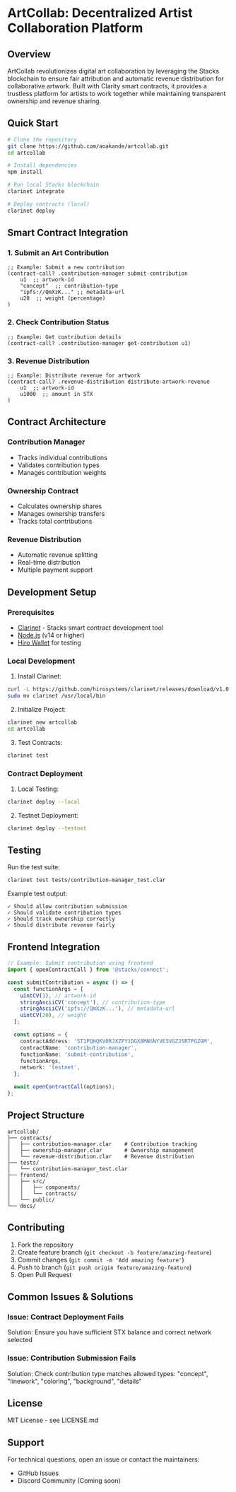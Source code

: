 # ArtCollab: Decentralized Artist Collaboration Platform

## Overview
ArtCollab revolutionizes digital art collaboration by leveraging the Stacks blockchain to ensure fair attribution and automatic revenue distribution for collaborative artwork. Built with Clarity smart contracts, it provides a trustless platform for artists to work together while maintaining transparent ownership and revenue sharing.

## Quick Start

```bash
# Clone the repository
git clone https://github.com/aoakande/artcollab.git
cd artcollab

# Install dependencies
npm install

# Run local Stacks blockchain
clarinet integrate

# Deploy contracts (local)
clarinet deploy
```

## Smart Contract Integration

### 1. Submit an Art Contribution

```clarity
;; Example: Submit a new contribution
(contract-call? .contribution-manager submit-contribution 
    u1  ;; artwork-id
    "concept"  ;; contribution-type
    "ipfs://QmXzK..." ;; metadata-url
    u20  ;; weight (percentage)
)
```

### 2. Check Contribution Status

```clarity
;; Example: Get contribution details
(contract-call? .contribution-manager get-contribution u1)
```

### 3. Revenue Distribution

```clarity
;; Example: Distribute revenue for artwork
(contract-call? .revenue-distribution distribute-artwork-revenue 
    u1  ;; artwork-id
    u1000  ;; amount in STX
)
```

## Contract Architecture

### Contribution Manager
- Tracks individual contributions
- Validates contribution types
- Manages contribution weights

### Ownership Contract
- Calculates ownership shares
- Manages ownership transfers
- Tracks total contributions

### Revenue Distribution
- Automatic revenue splitting
- Real-time distribution
- Multiple payment support

## Development Setup

### Prerequisites
- [Clarinet](https://github.com/hirosystems/clarinet) - Stacks smart contract development tool
- [Node.js](https://nodejs.org/) (v14 or higher)
- [Hiro Wallet](https://wallet.hiro.so/) for testing

### Local Development

1. Install Clarinet:
```bash
curl -L https://github.com/hirosystems/clarinet/releases/download/v1.0.0/clarinet-linux-x64.tar.gz | tar xz
sudo mv clarinet /usr/local/bin
```

2. Initialize Project:
```bash
clarinet new artcollab
cd artcollab
```

3. Test Contracts:
```bash
clarinet test
```

### Contract Deployment

1. Local Testing:
```bash
clarinet deploy --local
```

2. Testnet Deployment:
```bash
clarinet deploy --testnet
```

## Testing

Run the test suite:
```bash
clarinet test tests/contribution-manager_test.clar
```

Example test output:
```
✓ Should allow contribution submission
✓ Should validate contribution types
✓ Should track ownership correctly
✓ Should distribute revenue fairly
```

## Frontend Integration

```typescript
// Example: Submit contribution using frontend
import { openContractCall } from '@stacks/connect';

const submitContribution = async () => {
  const functionArgs = [
    uintCV(1), // artwork-id
    stringAsciiCV('concept'), // contribution-type
    stringAsciiCV('ipfs://QmXzK...'), // metadata-url
    uintCV(20), // weight
  ];

  const options = {
    contractAddress: 'ST1PQHQKV0RJXZFY1DGX8MNSNYVE3VGZJSRTPGZGM',
    contractName: 'contribution-manager',
    functionName: 'submit-contribution',
    functionArgs,
    network: 'testnet',
  };

  await openContractCall(options);
};
```

## Project Structure
```
artcollab/
├── contracts/
│   ├── contribution-manager.clar    # Contribution tracking
│   ├── ownership-manager.clar       # Ownership management
│   └── revenue-distribution.clar    # Revenue distribution
├── tests/
│   └── contribution-manager_test.clar
├── frontend/
│   ├── src/
│   │   ├── components/
│   │   └── contracts/
│   └── public/
└── docs/
```

## Contributing

1. Fork the repository
2. Create feature branch (`git checkout -b feature/amazing-feature`)
3. Commit changes (`git commit -m 'Add amazing feature'`)
4. Push to branch (`git push origin feature/amazing-feature`)
5. Open Pull Request

## Common Issues & Solutions

### Issue: Contract Deployment Fails
Solution: Ensure you have sufficient STX balance and correct network selected

### Issue: Contribution Submission Fails
Solution: Check contribution type matches allowed types: "concept", "linework", "coloring", "background", "details"

## License
MIT License - see LICENSE.md

## Support
For technical questions, open an issue or contact the maintainers:
- GitHub Issues
- Discord Community (Coming soon)
